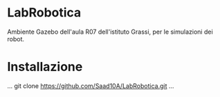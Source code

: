 # LabRobotica
Ambiente Gazebo dell'aula R07 dell'istituto Grassi, per le simulazioni dei robot.

# Installazione

...
git clone https://github.com/Saad10A/LabRobotica.git
...
